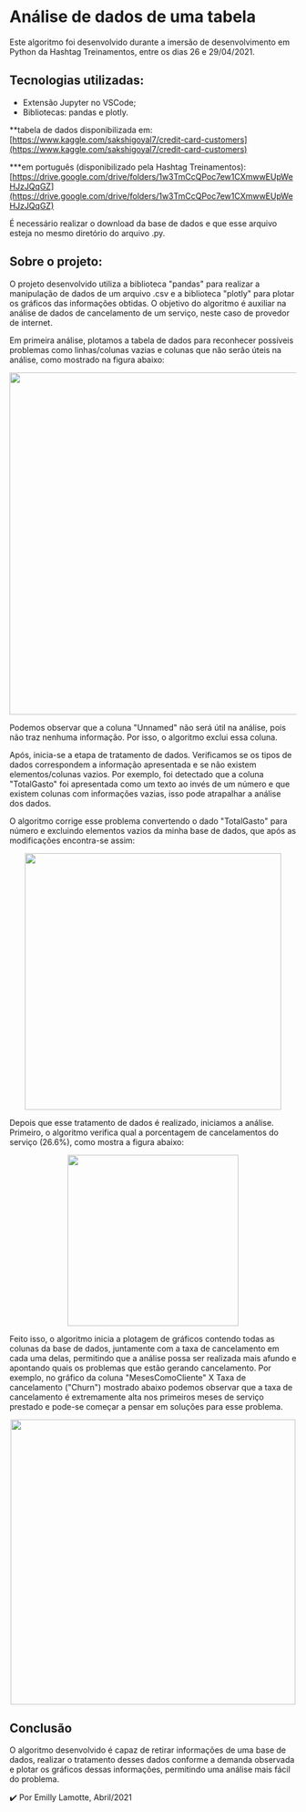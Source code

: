 # Análise de dados de uma tabela

Este algoritmo foi desenvolvido durante a imersão de desenvolvimento em Python da Hashtag Treinamentos, entre os dias 26 e 29/04/2021. 

## Tecnologias utilizadas:

- Extensão Jupyter no VSCode;
- Bibliotecas: pandas e plotly.

**tabela de dados disponibilizada em: [https://www.kaggle.com/sakshigoyal7/credit-card-customers](https://www.kaggle.com/sakshigoyal7/credit-card-customers)

***em português (disponibilizado pela Hashtag Treinamentos): [https://drive.google.com/drive/folders/1w3TmCcQPoc7ew1CXmwwEUpWeHJzJQqGZ](https://drive.google.com/drive/folders/1w3TmCcQPoc7ew1CXmwwEUpWeHJzJQqGZ)

É necessário realizar o download da base de dados e que esse arquivo esteja no mesmo diretório do arquivo .py. 

## Sobre o projeto:

O projeto desenvolvido utiliza a biblioteca "pandas" para realizar a manipulação de dados de um arquivo .csv e a biblioteca "plotly" para plotar os gráficos das informações obtidas. O objetivo do algoritmo é auxiliar na análise de dados de cancelamento de um serviço, neste caso de provedor de internet.  

Em primeira análise, plotamos a tabela de dados para reconhecer possíveis problemas como linhas/colunas vazias e colunas que não serão úteis na análise, como mostrado na figura abaixo:

<p align="center"> 
<img src="https://user-images.githubusercontent.com/79487290/116484091-bc088800-a85e-11eb-9922-6b6cb675ca16.PNG" width="600"/>
</p>

Podemos observar que a coluna "Unnamed" não será útil na análise, pois não traz nenhuma informação. Por isso, o algoritmo exclui essa coluna.

Após, inicia-se a etapa de tratamento de dados. Verificamos se os tipos de dados correspondem a informação apresentada e se não existem elementos/colunas vazios. Por exemplo, foi detectado que a coluna "TotalGasto" foi apresentada como um texto ao invés de um número e que existem colunas com informações vazias, isso pode atrapalhar a análise dos dados.

O algoritmo corrige esse problema convertendo o dado "TotalGasto" para número e excluindo elementos vazios da minha base de dados, que após as modificações encontra-se assim: 

<p align="center"> 
<img src="https://user-images.githubusercontent.com/79487290/116484141-d478a280-a85e-11eb-8fdf-bc97b9545b13.PNG" width="450"/>
</p>

Depois que esse tratamento de dados é realizado, iniciamos a análise. Primeiro, o algoritmo verifica qual a porcentagem de cancelamentos do serviço (26.6%), como mostra a figura abaixo:

<p align="center"> 
<img src="https://user-images.githubusercontent.com/79487290/116484161-dfcbce00-a85e-11eb-9608-fe8091083ad6.PNG" width="300"/>
</p>

Feito isso, o algoritmo inicia a plotagem de gráficos contendo todas as colunas da base de dados, juntamente com a  taxa de cancelamento em cada uma delas, permitindo que a análise possa ser realizada mais afundo e apontando quais os problemas que estão gerando cancelamento. Por exemplo, no gráfico da coluna "MesesComoCliente" X Taxa de cancelamento ("Churn") mostrado abaixo podemos observar que a taxa de cancelamento é extremamente alta nos primeiros meses de serviço prestado e pode-se começar a pensar em soluções para esse problema.

<p align="center"> 
<img src="https://user-images.githubusercontent.com/79487290/116484176-e8bc9f80-a85e-11eb-8dd9-9a718c13f776.PNG" width="500"/>
</p>

## Conclusão

O algoritmo desenvolvido é capaz de retirar informações de uma base de dados, realizar o tratamento desses dados conforme a demanda observada e plotar os gráficos dessas informações, permitindo uma análise mais fácil do problema. 

✔️ Por Emilly Lamotte, Abril/2021
